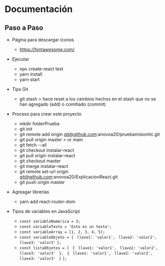 # Documentación

## Paso a Paso

- Página para descargar íconos

  - https://fontawesome.com/

- Ejecutar

  - npx create-react test
  - yarn install
  - yarn start

- Tips Git

  - git stash > hace reset a los cambios hechos en el stash que no se han agregado (add) o comitiado (commit)

- Proceso para crear este proyecto

  - mkdir folderPrueba
  - git init
  - git remote add origin git@github.com:anovoa20/pruebamisiontic.git
  - git pull origin master > or main
  - git fetch --all
  - git checkout instalar-react
  - git pull origin instalar-react
  - git checkout master
  - git merge instalar-react
  - git remote set-url origin git@github.com:anovoa20/ExplicacionReact.git
  - git push origin master

- Agreagar librerías

  - yarn add react-router-dom

- Tipos de variables en JavaScript
  - `const variableNumerica = 3;`
  - `const variableTexto = 'Esto es un texto';`
  - `const variableArray = [1, 2, 3, 4, 5];`
  - `const variableObjeto = {`
    ` llave1: 'valor1',`
    ` llave2: 'valor2',`
    ` llave3: 'valor3'`
    `};`
  - `const listaObjetos = [`
    ` {`
    ` llave1: 'valor1',`
    ` llave2: 'valor2',`
    ` llave3: 'valor3'`
    ` },`
    ` {`
    ` llave1: 'valor1',`
    ` llave2: 'valor2',`
    ` llave3: 'valor3'`
    ` }`
    `];`
